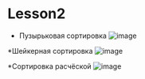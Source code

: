# Lesson2

* Пузырьковая сортировка
  ![image](https://github.com/999am/Lesson2/assets/149246903/41757201-9dcf-401d-9a46-773f8fff3455)

*Шейкерная сортировка
![image](https://github.com/999am/Lesson2/assets/149246903/b32cdb3f-a6c0-4621-9f8e-7bf44653091a)

*Сортировка расчёской
![image](https://github.com/999am/Lesson2/assets/149246903/621a4918-0c9d-4d6a-9e16-5912a5f0eb86)


